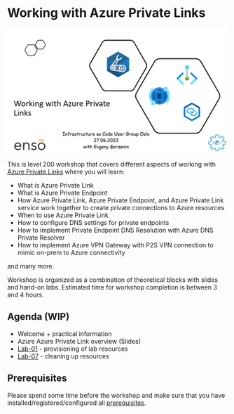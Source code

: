 # Working with Azure Private Links

![logo](assets/images/logo.png)

This is level 200 workshop that covers different aspects of working with [Azure Private Links](https://learn.microsoft.com/en-us/azure/private-link/private-link-overview) where you will learn:

- What is Azure Private Link
- What is Azure Private Endpoint
- How Azure Private Link, Azure Private Endpoint, and Azure Private Link service work together to create private connections to Azure resources
- When to use Azure Private Link
- How to configure DNS settings for private endpoints
- How to implement Private Endpoint DNS Resolution with Azure DNS Private Resolver
- How to implement Azure VPN Gateway with P2S VPN connection to mimic on-prem to Azure connectivity

and many more.

Workshop is organized as a combination of theoretical blocks with slides and hand-on labs. Estimated time for workshop completion is between 3 and 4 hours.

## Agenda (WIP)

- Welcome + practical information
- Azure Azure Private Link overview (Slides)
- [Lab-01](labs/lab-01/index.md) - provisioning of lab resources
- [Lab-07](labs/lab-07/index.md) - cleaning up resources

## Prerequisites

Please spend some time before the workshop and make sure that you have installed/registered/configured all [prerequisites](./prerequisites.md).